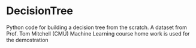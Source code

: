 # DecisionTree
Python code for building a decision tree from the scratch. A dataset from Prof. Tom Mitchell (CMU) Machine Learning course home work is used for the demostration
